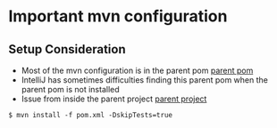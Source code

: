 # Important mvn configuration

## Setup Consideration

* Most of the mvn configuration is in the parent pom [parent pom](../pom.xml)
* IntelliJ has sometimes difficulties finding this parent pom when the parent pom is not installed
* Issue from inside the parent project [parent project](../)

```shell
$ mvn install -f pom.xml -DskipTests=true
```

